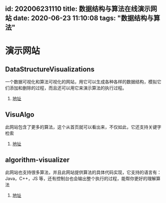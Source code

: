 id: 202006231110
title: 数据结构与算法在线演示网站
date: 2020-06-23 11:10:08
tags: "数据结构与算法"
---------

# 演示网站


## DataStructureVisualizations

一个数据可视化和算法可视化的网站，用它可以生成各种各样的数据结构，模拟它们添加和删除的过程，而且还可以用它来演示算法的执行过程。

1. [地址](https://www.cs.usfca.edu/~galles/visualization/Algorithms.html)

## VisuAlgo

此网站包含了更多的算法，这个从首页就可以看出来，不仅如此，它还支持关键字检索

1. [地址](https://visualgo.net/zh)

## algorithm-visualizer

此网站也支持很多算法，并且此网站提供算法的具体代码实现，它支持的语言有：Java，C++，JS 等，还有控制台也会输出整个执行的过程，能帮你更好的理解算法

1. [地址](https://algorithm-visualizer.org/divide-and-conquer/quicksort)